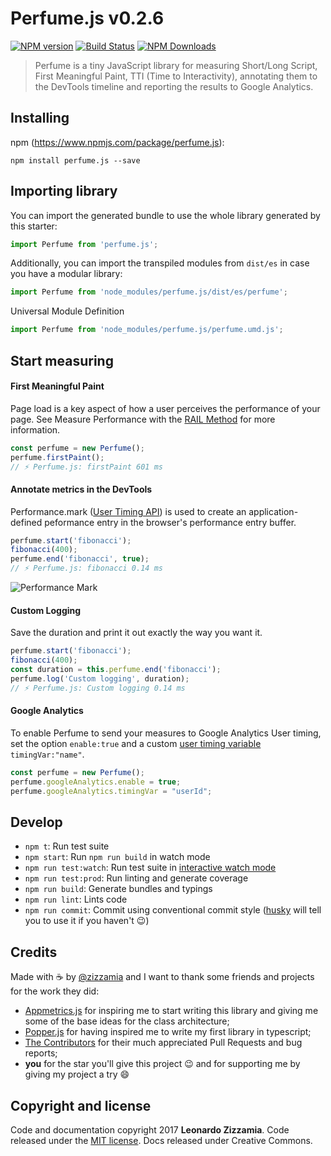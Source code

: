 # Perfume.js v0.2.6
[![NPM version](https://badge.fury.io/js/perfume.js.svg)](https://www.npmjs.org/package/perfume.js) [![Build Status](https://travis-ci.org/Zizzamia/perfume.js.svg?branch=master)](https://travis-ci.org/Zizzamia/perfume.js) [![NPM Downloads](http://img.shields.io/npm/dm/perfume.js.svg)](https://www.npmjs.org/package/perfume.js)

> Perfume is a tiny JavaScript library for measuring Short/Long Script, First Meaningful Paint, TTI (Time to Interactivity), annotating them to the DevTools timeline and reporting the results to Google Analytics.


## Installing

npm (https://www.npmjs.com/package/perfume.js):

    npm install perfume.js --save


## Importing library

You can import the generated bundle to use the whole library generated by this starter:

```javascript
import Perfume from 'perfume.js';
```

Additionally, you can import the transpiled modules from `dist/es` in case you have a modular library:

```javascript
import Perfume from 'node_modules/perfume.js/dist/es/perfume';
```

Universal Module Definition

```javascript
import Perfume from 'node_modules/perfume.js/perfume.umd.js';
```


## Start measuring

#### First Meaningful Paint
Page load is a key aspect of how a user perceives the performance of your page. See Measure Performance with the [RAIL Method](https://developers.google.com/web/fundamentals/performance/rail) for more information.

```javascript
const perfume = new Perfume();
perfume.firstPaint(); 
// ⚡️ Perfume.js: firstPaint 601 ms
```

#### Annotate metrics in the DevTools
Performance.mark ([User Timing API](https://developer.mozilla.org/en-US/docs/Web/API/User_Timing_API)) is used to create an application-defined peformance entry in the browser's performance entry buffer.

```javascript
perfume.start('fibonacci');
fibonacci(400);
perfume.end('fibonacci', true); 
// ⚡️ Perfume.js: fibonacci 0.14 ms
```
![Performance Mark](https://github.com/Zizzamia/perfume.js/blob/master/docs/src/assets/performance-mark.png)

#### Custom Logging
Save the duration and print it out exactly the way you want it.

```javascript
perfume.start('fibonacci');
fibonacci(400);
const duration = this.perfume.end('fibonacci');
perfume.log('Custom logging', duration); 
// ⚡️ Perfume.js: Custom logging 0.14 ms
```

#### Google Analytics
To enable Perfume to send your measures to Google Analytics User timing, set the option `enable:true` and a custom [user timing variable](https://developers.google.com/analytics/devguides/collection/analyticsjs/field-reference#timingVar) `timingVar:"name"`.

```javascript
const perfume = new Perfume();
perfume.googleAnalytics.enable = true;
perfume.googleAnalytics.timingVar = "userId";
```


## Develop

 - `npm t`: Run test suite
 - `npm start`: Run `npm run build` in watch mode
 - `npm run test:watch`: Run test suite in [interactive watch mode](http://facebook.github.io/jest/docs/cli.html#watch)
 - `npm run test:prod`: Run linting and generate coverage
 - `npm run build`: Generate bundles and typings
 - `npm run lint`: Lints code
 - `npm run commit`: Commit using conventional commit style ([husky](https://github.com/typicode/husky) will tell you to use it if you haven't :wink:)



## Credits
Made with ☕️ by [@zizzamia](https://twitter.com/zizzamia) and
I want to thank some friends and projects for the work they did:

- [Appmetrics.js](https://github.com/ebidel/appmetrics.js?files=1) for inspiring me to start writing this library and giving me some of the base ideas for the class architecture;
- [Popper.js](https://github.com/FezVrasta/popper.js/) for having inspired me to write my first library in typescript;
- [The Contributors](https://github.com/Zizzamia/perfume.js/graphs/contributors) for their much appreciated Pull Requests and bug reports;
- **you** for the star you'll give this project 😉 and for supporting me by giving my project a try 😄



## Copyright and license
Code and documentation copyright 2017 **Leonardo Zizzamia**. Code released under the [MIT license](LICENSE). Docs released under Creative Commons.
